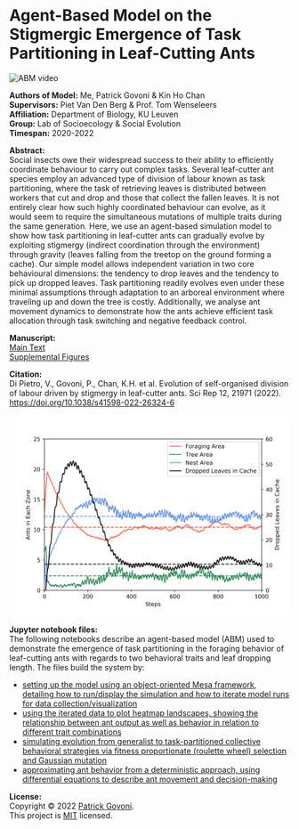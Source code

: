 # Agent-Based Model on the Stigmergic Emergence of Task Partitioning in Leaf-Cutting Ants

![ABM video](./title_video.gif)

**Authors of Model:** Me, Patrick Govoni & Kin Ho Chan <br>
**Supervisors:** Piet Van Den Berg & Prof. Tom Wenseleers <br>
**Affiliation:** Department of Biology, KU Leuven <br>
**Group:** Lab of Socioecology & Social Evolution <br>
**Timespan:** 2020-2022

**Abstract:** <br>
Social insects owe their widespread success to their ability to efficiently coordinate behaviour to carry out complex tasks. Several leaf-cutter ant species employ an advanced type of division of labour known as task partitioning, where the task of retrieving leaves is distributed between workers that cut and drop and those that collect the fallen leaves. It is not entirely clear how such highly coordinated behaviour can evolve, as it would seem to require the simultaneous mutations of multiple traits during the same generation. Here, we use an agent-based simulation model to show how task partitioning in leaf-cutter ants can gradually evolve by exploiting stigmergy (indirect coordination through the environment) through gravity (leaves falling from the treetop on the ground forming a cache). Our simple model allows independent variation in two core behavioural dimensions: the tendency to drop leaves and the tendency to pick up dropped leaves. Task partitioning readily evolves even under these minimal assumptions through adaptation to an arboreal environment where traveling up and down the tree is costly. Additionally, we analyse ant movement dynamics to demonstrate how the ants achieve efficient task allocation through task switching and negative feedback control.

**Manuscript:** <br>
[Main Text](https://www.nature.com/articles/s41598-022-26324-6) <br>
[Supplemental Figures](https://static-content.springer.com/esm/art%3A10.1038%2Fs41598-022-26324-6/MediaObjects/41598_2022_26324_MOESM1_ESM.docx)

**Citation:** <br>
Di Pietro, V., Govoni, P., Chan, K.H. et al. Evolution of self-organised division of labour driven by stigmergy in leaf-cutter ants. Sci Rep 12, 21971 (2022). https://doi.org/10.1038/s41598-022-26324-6

![collective dynamics plot](./title_figure_dynamics.png)

**Jupyter notebook files:** <br>
The following notebooks describe an agent-based model (ABM) used to demonstrate the emergence of task partitioning in the foraging behavior of leaf-cutting ants with regards to two behavioral traits and leaf dropping length. The files build the system by:

- [setting up the model using an object-oriented Mesa framework, detailing how to run/display the simulation and how to iterate model runs for data collection/visualization](https://nbviewer.org/github/pgovoni21/ants-task-partitioning-ABM/blob/main/ABM.ipynb)
- [using the iterated data to plot heatmap landscapes, showing the relationship between ant output as well as behavior in relation to different trait combinations](https://nbviewer.org/github/pgovoni21/ants-task-partitioning-ABM/blob/main/landscapes.ipynb)
- [simulating evolution from generalist to task-partitioned collective behavioral strategies via fitness proportionate (roulette wheel) selection and Gaussian mutation](https://nbviewer.org/github/pgovoni21/ants-task-partitioning-ABM/blob/main/evolution.ipynb)
- [approximating ant behavior from a deterministic approach, using differential equations to describe ant movement and decision-making](https://nbviewer.org/github/pgovoni21/ants-task-partitioning-ABM/blob/main/deterministic-approx.ipynb)

**License:** <br>
Copyright © 2022 [Patrick Govoni](https://github.com/pgovoni21). <br>
This project is [MIT](https://github.com/pgovoni21/ABKinase-bistability-traveling-front-dynamics/blob/main/LICENSE) licensed.
